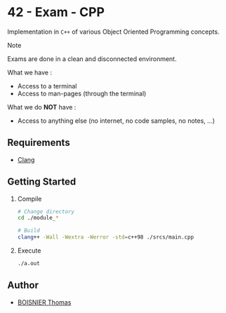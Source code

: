 # 42 - Exam - CPP

Implementation in `C++` of various Object Oriented Programming concepts.

> [!NOTE]
> Exams are done in a clean and disconnected environment.
>
> What we have :
> * Access to a terminal
> * Access to man-pages (through the terminal)
>
> What we do __NOT__ have :
> * Access to anything else (no internet, no code samples, no notes, ...)

## Requirements

- [Clang](https://clang.llvm.org/)

## Getting Started

1. Compile

	```sh
	# Change directory
	cd ./module_*

	# Build
	clang++ -Wall -Wextra -Werror -std=c++98 ./srcs/main.cpp
	```

1. Execute

	```sh
	./a.out
	```

## Author

- [BOISNIER Thomas](https://github.com/TBoisnie)
